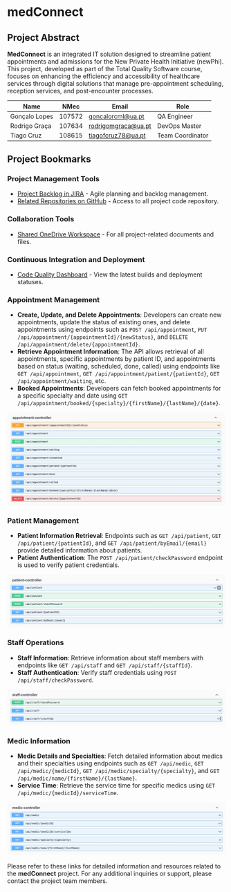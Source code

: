 # medConnect

## Project Abstract
**MedConnect** is an integrated IT solution designed to streamline patient appointments and admissions for the New Private Health Initiative (newPhi). This project, developed as part of the Total Quality Software course, focuses on enhancing the efficiency and accessibility of healthcare services through digital solutions that manage pre-appointment scheduling, reception services, and post-encounter processes.



| Name | NMec | Email | Role |
|------|------|------|------|
| Gonçalo Lopes | 107572 | goncalorcml@ua.pt | QA Engineer |
| Rodrigo Graça | 107634 | rodrigomgraca@ua.pt | DevOps Master |
| Tiago Cruz | 108615 | tiagofcruz78@ua.pt | Team Coordinator |


## Project Bookmarks

### Project Management Tools
- [Project Backlog in JIRA](https://tiagofcruz78.atlassian.net/jira/software/projects/SCRUM/boards/1/backlog) - Agile planning and backlog management.
- [Related Repositories on GitHub](https://github.com/TiagoC18/newPhi) - Access to all project code repository.

### Collaboration Tools
- [Shared OneDrive Workspace](https://uapt33090-my.sharepoint.com/:f:/g/personal/tiagofcruz78_ua_pt/EnM4OJ3Awo1MlxC3y3Ngl4gBxEy2cs4P3P8LqFD5uM0VMQ?e=RpWfc4) - For all project-related documents and files.

### Continuous Integration and Deployment
- [Code Quality Dashboard](https://sonarcloud.io/project/overview?id=TiagoC18_medConnect) - View the latest builds and deployment statuses.


### Appointment Management
- **Create, Update, and Delete Appointments**: Developers can create new appointments, update the status of existing ones, and delete appointments using endpoints such as `POST /api/appointment`, `PUT /api/appointment/{appointmentId}/{newStatus}`, and `DELETE /api/appointment/delete/{appointmentId}`.
- **Retrieve Appointment Information**: The API allows retrieval of all appointments, specific appointments by patient ID, and appointments based on status (waiting, scheduled, done, called) using endpoints like `GET /api/appointment`, `GET /api/appointment/patient/{patientId}`, `GET /api/appointment/waiting`, etc.
- **Booked Appointments**: Developers can fetch booked appointments for a specific specialty and date using `GET /api/appointment/booked/{specialty}/{firstName}/{lastName}/{date}`.

![Appointment Controller](/docs/images/swagger1.jpg)

### Patient Management
- **Patient Information Retrieval**: Endpoints such as `GET /api/patient`, `GET /api/patient/{patientId}`, and `GET /api/patient/byEmail/{email}` provide detailed information about patients.
- **Patient Authentication**: The `POST /api/patient/checkPassword` endpoint is used to verify patient credentials.

![Patient Controller](/docs/images/swagger3.jpg)

### Staff Operations
- **Staff Information**: Retrieve information about staff members with endpoints like `GET /api/staff` and `GET /api/staff/{staffId}`.
- **Staff Authentication**: Verify staff credentials using `POST /api/staff/checkPassword`.

![Staff Controller](/docs/images/swagger2.jpg)


### Medic Information
- **Medic Details and Specialties**: Fetch detailed information about medics and their specialties using endpoints such as `GET /api/medic`, `GET /api/medic/{medicId}`, `GET /api/medic/specialty/{specialty}`, and `GET /api/medic/name/{firstName}/{lastName}`.
- **Service Time**: Retrieve the service time for specific medics using `GET /api/medic/{medicId}/serviceTime`.

![Medic Controller](/docs/images/swagger4.jpg)


Please refer to these links for detailed information and resources related to the **medConnect** project. For any additional inquiries or support, please contact the project team members.
